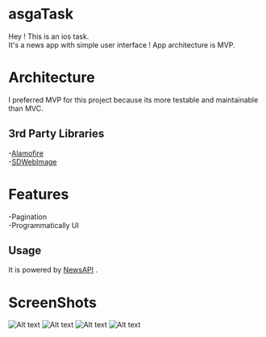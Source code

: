 # asgaTask

Hey ! This is an ios task.<br />
It's a news app with simple user interface ! App architecture is MVP. <br />

# Architecture
I preferred MVP for this project because its more testable and maintainable than MVC.  

## 3rd Party Libraries
-[Alamofire](https://github.com/Alamofire/Alamofire) <br />
-[SDWebImage](https://github.com/SDWebImage/SDWebImage) <br />

# Features
-Pagination <br />
-Programmatically UI <br />

## Usage
It is powered by [NewsAPI](https://newsapi.org) .

# ScreenShots

![Alt text](ScreenShoots/Home.png?raw=true "Home")
![Alt text](ScreenShoots/News.png?raw=true "News")
![Alt text](ScreenShoots/NewsDetails.png?raw=true "News Details")
![Alt text](ScreenShoots/NewsSource.png?raw=true "News Source")

